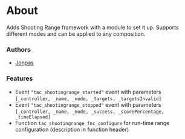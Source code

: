 # About

Adds Shooting Range framework with a module to set it up. Supports different modes and can be applied to any composition.

### Authors

- [Jonpas](http://github.com/jonpas)

### Features

- Event `"tac_shootingrange_started"` event with parameters `[_controller, _name, _mode, _targets, _targetsInvalid]`
- Event `"tac_shootingrange_stopped"` event with parameters `[_controller, _name, _mode, _success, _scorePercentage, _timeElapsed]`
- Function `tac_shootingrange_fnc_configure` for run-time range configuration (description in function header)

